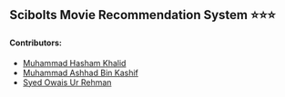## Scibolts Movie Recommendation System :star::star::star:

#### Contributors:
- [Muhammad Hasham Khalid](https://github.com/Muhammad-Hasham-Khalid)
- [Muhammad Ashhad Bin Kashif](https://github.com/AshhadBK)
- [Syed Owais Ur Rehman](https://github.com/OviLaka)
